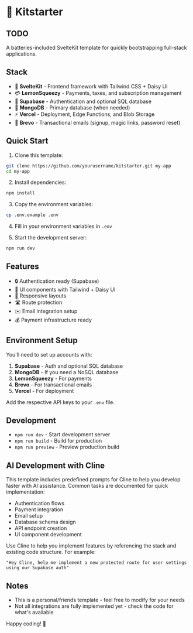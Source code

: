 # 🚀 Kitstarter

## TODO


A batteries-included SvelteKit template for quickly bootstrapping full-stack applications.

## Stack

- 🎯 **SvelteKit** - Frontend framework with Tailwind CSS + Daisy UI
- 💳 **LemonSqueezy** - Payments, taxes, and subscription management
- 🔐 **Supabase** - Authentication and optional SQL database
- 🍃 **MongoDB** - Primary database (when needed)
- ⚡ **Vercel** - Deployment, Edge Functions, and Blob Storage
- 📧 **Brevo** - Transactional emails (signup, magic links, password reset)

## Quick Start

1. Clone this template:
```bash
git clone https://github.com/yourusername/kitstarter.git my-app
cd my-app
```

2. Install dependencies:
```bash
npm install
```

3. Copy the environment variables:
```bash
cp .env.example .env
```

4. Fill in your environment variables in `.env`

5. Start the development server:
```bash
npm run dev
```

## Features

- 🔒 Authentication ready (Supabase)
- 🎨 UI components with Tailwind + Daisy UI
- 📱 Responsive layouts
- 🛣️ Route protection
- ✉️ Email integration setup
- 💰 Payment infrastructure ready

## Environment Setup

You'll need to set up accounts with:

1. **Supabase** - Auth and optional SQL database
2. **MongoDB** - If you need a NoSQL database
3. **LemonSqueezy** - For payments
4. **Brevo** - For transactional emails
5. **Vercel** - For deployment

Add the respective API keys to your `.env` file.

## Development

- `npm run dev` - Start development server
- `npm run build` - Build for production
- `npm run preview` - Preview production build

## AI Development with Cline

This template includes predefined prompts for Cline to help you develop faster with AI assistance. Common tasks are documented for quick implementation:

- Authentication flows
- Payment integration
- Email setup
- Database schema design
- API endpoint creation
- UI component development

Use Cline to help you implement features by referencing the stack and existing code structure. For example:
```
"Hey Cline, help me implement a new protected route for user settings using our Supabase auth"
```

## Notes

- This is a personal/friends template - feel free to modify for your needs
- Not all integrations are fully implemented yet - check the code for what's available

Happy coding! 🚀
